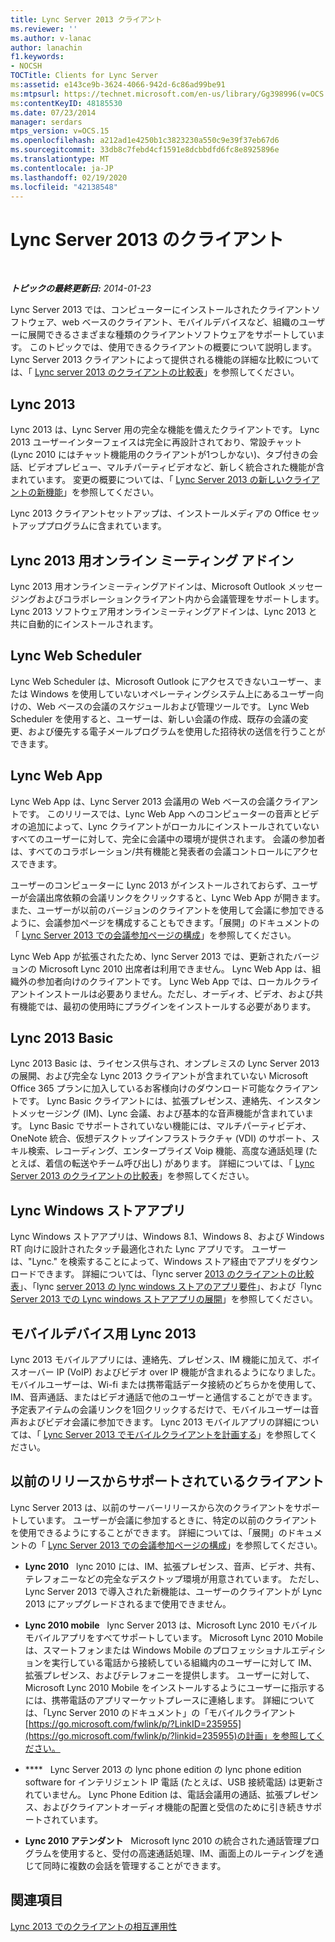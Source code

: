 ```yaml
---
title: Lync Server 2013 クライアント
ms.reviewer: ''
ms.author: v-lanac
author: lanachin
f1.keywords:
- NOCSH
TOCTitle: Clients for Lync Server
ms:assetid: e143ce9b-3624-4066-942d-6c86ad99be91
ms:mtpsurl: https://technet.microsoft.com/en-us/library/Gg398996(v=OCS.15)
ms:contentKeyID: 48185530
ms.date: 07/23/2014
manager: serdars
mtps_version: v=OCS.15
ms.openlocfilehash: a212ad1e4250b1c3823230a550c9e39f37eb67d6
ms.sourcegitcommit: 33db8c7febd4cf1591e8dcbbdfd6fc8e8925896e
ms.translationtype: MT
ms.contentlocale: ja-JP
ms.lasthandoff: 02/19/2020
ms.locfileid: "42138548"
---
```

<div data-xmlns="http://www.w3.org/1999/xhtml">

<div class="topic" data-xmlns="http://www.w3.org/1999/xhtml" data-msxsl="urn:schemas-microsoft-com:xslt" data-cs="http://msdn.microsoft.com/">

<div data-asp="https://msdn2.microsoft.com/asp">

# <a name="clients-for-lync-server-2013"></a>Lync Server 2013 のクライアント

</div>

<div id="mainSection">

<div id="mainBody">

<span> </span>

_**トピックの最終更新日:** 2014-01-23_

Lync Server 2013 では、コンピューターにインストールされたクライアントソフトウェア、web ベースのクライアント、モバイルデバイスなど、組織のユーザーに展開できるさまざまな種類のクライアントソフトウェアをサポートしています。 このトピックでは、使用できるクライアントの概要について説明します。 Lync Server 2013 クライアントによって提供される機能の詳細な比較については、「 [Lync server 2013 のクライアントの比較表](lync-server-2013-desktop-client-comparison-tables.md)」を参照してください。

<div>

## <a name="lync-2013"></a>Lync 2013

Lync 2013 は、Lync Server 用の完全な機能を備えたクライアントです。 Lync 2013 ユーザーインターフェイスは完全に再設計されており、常設チャット (Lync 2010 にはチャット機能用のクライアントが1つしかない)、タブ付きの会話、ビデオプレビュー、マルチパーティビデオなど、新しく統合された機能が含まれています。 変更の概要については、「 [Lync Server 2013 の新しいクライアントの新機能](lync-server-2013-what-s-new-for-clients.md)」を参照してください。

Lync 2013 クライアントセットアップは、インストールメディアの Office セットアッププログラムに含まれています。

</div>

<div>

## <a name="online-meeting-add-in-for-lync-2013"></a>Lync 2013 用オンライン ミーティング アドイン

Lync 2013 用オンラインミーティングアドインは、Microsoft Outlook メッセージングおよびコラボレーションクライアント内から会議管理をサポートします。 Lync 2013 ソフトウェア用オンラインミーティングアドインは、Lync 2013 と共に自動的にインストールされます。

</div>

<div>

## <a name="lync-web-scheduler"></a>Lync Web Scheduler

Lync Web Scheduler は、Microsoft Outlook にアクセスできないユーザー、または Windows を使用していないオペレーティングシステム上にあるユーザー向けの、Web ベースの会議のスケジュールおよび管理ツールです。 Lync Web Scheduler を使用すると、ユーザーは、新しい会議の作成、既存の会議の変更、および優先する電子メールプログラムを使用した招待状の送信を行うことができます。

</div>

<div>

## <a name="lync-web-app"></a>Lync Web App

Lync Web App は、Lync Server 2013 会議用の Web ベースの会議クライアントです。 このリリースでは、Lync Web App へのコンピューターの音声とビデオの追加によって、Lync クライアントがローカルにインストールされていないすべてのユーザーに対して、完全に会議中の環境が提供されます。 会議の参加者は、すべてのコラボレーション/共有機能と発表者の会議コントロールにアクセスできます。

ユーザーのコンピューターに Lync 2013 がインストールされておらず、ユーザーが会議出席依頼の会議リンクをクリックすると、Lync Web App が開きます。 また、ユーザーが以前のバージョンのクライアントを使用して会議に参加できるように、会議参加ページを構成することもできます。「展開」のドキュメントの「 [Lync Server 2013 での会議参加ページの構成](lync-server-2013-configuring-the-meeting-join-page.md)」を参照してください。

Lync Web App が拡張されたため、lync Server 2013 では、更新されたバージョンの Microsoft Lync 2010 出席者は利用できません。 Lync Web App は、組織外の参加者向けのクライアントです。 Lync Web App では、ローカルクライアントインストールは必要ありません。ただし、オーディオ、ビデオ、および共有機能では、最初の使用時にプラグインをインストールする必要があります。

</div>

<div>

## <a name="lync-2013-basic"></a>Lync 2013 Basic

Lync 2013 Basic は、ライセンス供与され、オンプレミスの Lync Server 2013 の展開、および完全な Lync 2013 クライアントが含まれていない Microsoft Office 365 プランに加入しているお客様向けのダウンロード可能なクライアントです。 Lync Basic クライアントには、拡張プレゼンス、連絡先、インスタントメッセージング (IM)、Lync 会議、および基本的な音声機能が含まれています。 Lync Basic でサポートされていない機能には、マルチパーティビデオ、OneNote 統合、仮想デスクトップインフラストラクチャ (VDI) のサポート、スキル検索、レコーディング、エンタープライズ Voip 機能、高度な通話処理 (たとえば、着信の転送やチーム呼び出し) があります。 詳細については、「 [Lync Server 2013 のクライアントの比較表](lync-server-2013-desktop-client-comparison-tables.md)」を参照してください。

</div>

<div>

## <a name="lync-windows-store-app"></a>Lync Windows ストアアプリ

Lync Windows ストアアプリは、Windows 8.1、Windows 8、および Windows RT 向けに設計されたタッチ最適化された Lync アプリです。 ユーザーは、"Lync." を検索することによって、Windows ストア経由でアプリをダウンロードできます。 詳細については、「lync server [2013 のクライアントの比較表](lync-server-2013-desktop-client-comparison-tables.md)」、「lync [server 2013 の lync windows ストアのアプリ要件](lync-server-2013-lync-windows-store-app-requirements.md)」、および「lync [Server 2013 での Lync windows ストアアプリの展開](lync-server-2013-deploying-lync-windows-store-app.md)」を参照してください。

</div>

<div>

## <a name="lync-2013-for-mobile-devices"></a>モバイルデバイス用 Lync 2013

Lync 2013 モバイルアプリには、連絡先、プレゼンス、IM 機能に加えて、ボイスオーバー IP (VoIP) およびビデオ over IP 機能が含まれるようになりました。 モバイルユーザーは、Wi-fi または携帯電話データ接続のどちらかを使用して、IM、音声通話、またはビデオ通話で他のユーザーと通信することができます。 予定表アイテムの会議リンクを1回クリックするだけで、モバイルユーザーは音声およびビデオ会議に参加できます。 Lync 2013 モバイルアプリの詳細については、「 [Lync Server 2013 でモバイルクライアントを計画する](lync-server-2013-planning-for-mobile-clients.md)」を参照してください。

</div>

<div>

## <a name="supported-clients-from-previous-releases"></a>以前のリリースからサポートされているクライアント

Lync Server 2013 は、以前のサーバーリリースから次のクライアントをサポートしています。 ユーザーが会議に参加するときに、特定の以前のクライアントを使用できるようにすることができます。 詳細については、「展開」のドキュメントの「 [Lync Server 2013 での会議参加ページの構成](lync-server-2013-configuring-the-meeting-join-page.md)」を参照してください。

  - **Lync 2010**   lync 2010 には、IM、拡張プレゼンス、音声、ビデオ、共有、テレフォニーなどの完全なデスクトップ環境が用意されています。 ただし、Lync Server 2013 で導入された新機能は、ユーザーのクライアントが Lync 2013 にアップグレードされるまで使用できません。

  - **Lync 2010 mobile**   lync Server 2013 は、Microsoft Lync 2010 モバイルモバイルアプリをすべてサポートしています。 Microsoft Lync 2010 Mobile は、スマートフォンまたは Windows Mobile のプロフェッショナルエディションを実行している電話から接続している組織内のユーザーに対して IM、拡張プレゼンス、およびテレフォニーを提供します。 ユーザーに対して、Microsoft Lync 2010 Mobile をインストールするようにユーザーに指示するには、携帯電話のアプリマーケットプレースに連絡します。 詳細については、「Lync Server 2010 のドキュメント」の「モバイルクライアント[https://go.microsoft.com/fwlink/p/?LinkID=235955](https://go.microsoft.com/fwlink/p/?linkid=235955)の計画」を参照してください。

  - ****   Lync Server 2013 の lync phone edition の lync phone edition software for インテリジェント IP 電話 (たとえば、USB 接続電話) は更新されていません。 Lync Phone Edition は、電話会議用の通話、拡張プレゼンス、およびクライアントオーディオ機能の配置と受信のために引き続きサポートされています。

  - **Lync 2010 アテンダント**   Microsoft lync 2010 の統合された通話管理プログラムを使用すると、受付の高速通話処理、IM、画面上のルーティングを通じて同時に複数の会話を管理することができます。

</div>

<div>

## <a name="see-also"></a>関連項目


[Lync 2013 でのクライアントの相互運用性](lync-server-2013-client-interoperability-in-lync-2013.md)  
  

</div>

</div>

<span> </span>

</div>

</div>

</div>

